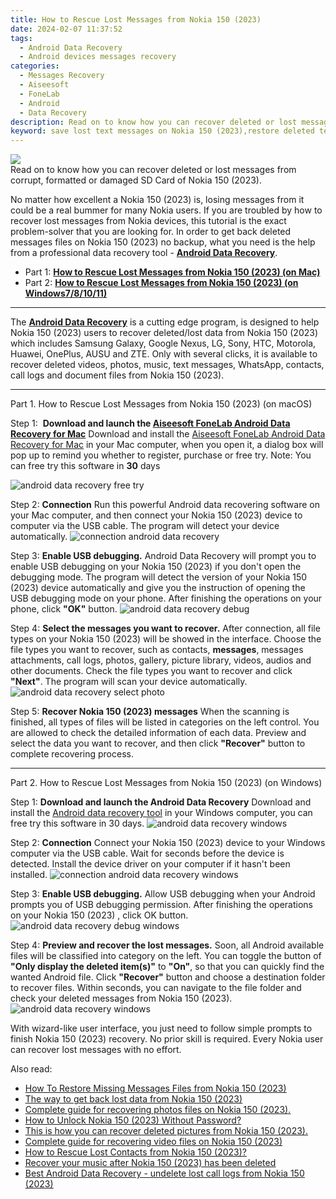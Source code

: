 ```yaml
---
title: How to Rescue Lost Messages from Nokia 150 (2023)
date: 2024-02-07 11:37:52
tags: 
  - Android Data Recovery
  - Android devices messages recovery
categories: 
  - Messages Recovery
  - Aiseesoft
  - FoneLab
  - Android
  - Data Recovery
description: Read on to know how you can recover deleted or lost messages from corrupt, formatted or damaged SD Card of Nokia 150 (2023).
keyword: save lost text messages on Nokia 150 (2023),restore deleted text messages files on Nokia 150 (2023),retrieve wiped messages Nokia 150 (2023),Nokia 150 (2023) messages retrieval,Unerase text messages from Nokia 150 (2023),Nokia 150 (2023) messages recovery,how to recover messages on Nokia 150 (2023),get back deleted messages from Nokia 150 (2023) android,my messages deleted from Nokia 150 (2023) how to undo messages,Nokia 150 (2023) delete messages recover,how to restore your files from Nokia 150 (2023)
---
```


<img src="https://img0mobiles.techidaily.com/images/best-assets/devices/nokia/nokia-150-(2023)/5.jpg" class="atpl-imgstyle"  />

<div class="atpl-content atpl-for-fonelab-android recover-messages">

<div class="atpl-post-description-part-1">
Read on to know how you can recover deleted or lost messages from corrupt, formatted or damaged SD Card of Nokia 150 (2023).
</div>




<div class="atpl-post-description-part-2">
<div class="tpl-content-sub-paragraph-normal">
  <p>
      No matter how excellent a Nokia 150 (2023) is, losing messages from it could be a real bummer for many Nokia users. If you are troubled by how to recover lost messages from Nokia  devices, this tutorial is the exact problem-solver that you are looking for. In order to get back deleted messages files on Nokia 150 (2023) no backup, what you need is the help from a professional data recovery tool - <a href="https://tools.techidaily.com/aiseesoft-android-data-recovery/" target="_blank" rel="noopener"><strong>Android Data Recovery</strong></a>.
  </p>
</div>
</div>

<ul>
  <li>Part 1: <strong><a href="#p1">How to Rescue Lost Messages from Nokia 150 (2023) (on Mac)</a></strong></li>
  <li>Part 2: <strong><a href="#p2">How to Rescue Lost Messages from Nokia 150 (2023) (on Windows7/8/10/11)</a></strong></li>
</ul>

<hr>
<div class="atpl-post-description-part-3">
<div class="tpl-content-sub-paragraph-normal">
  <p>
      The <a href="https://tools.techidaily.com/aiseesoft-android-data-recovery/" target="_blank" rel="noopener"><strong>Android Data Recovery</strong></a> is a cutting edge program, is designed to help Nokia 150 (2023) users to recover deleted/lost data from Nokia 150 (2023) which includes Samsung Galaxy, Google Nexus, LG, Sony, HTC, Motorola, Huawei, OnePlus, AUSU and ZTE. Only with several clicks, it is available to recover deleted videos, photos, music, text messages, WhatsApp, contacts, call logs and document files from Nokia 150 (2023).
  </p>
</div>
</div>


<!-- Part 1 -->
<a id="p1" name="p1" ></a><hr>

<div>
  <span class="atpl-step-part-style">Part 1. How to Rescue Lost Messages from Nokia 150 (2023) (on macOS)</span>
</div>  

<span class="atpl-stepstyle-a"><span>Step 1: </span></span> <strong>Download and launch the <a href="https://tools.techidaily.com/aiseesoft-android-data-recovery-for-mac/" target="_blank" rel="noopener">Aiseesoft FoneLab Android Data Recovery for Mac</a></strong>
Download and install the <a href="https://tools.techidaily.com/aiseesoft-android-data-recovery-for-mac/" target="_blank" rel="noopener">Aiseesoft FoneLab Android Data Recovery for Mac</a> in your Mac computer, when you open it, a dialog box will pop up to remind you whether to register, purchase or free try.
Note: You can free try this software in <strong>30</strong> days

<img src="https://tools.techidaily.com/images/apps/aiseesoft/android-data-recovery/mac-free-try.png" class="atpl-imgstyle" alt="android data recovery free try" />

<span class="atpl-stepstyle-a"><span>Step 2: </span></span> <strong>Connection</strong>
Run this powerful Android data recovering software on your Mac computer, and then connect your Nokia 150 (2023) device to computer via the USB cable. The program will detect your device automatically.
<img src="https://tools.techidaily.com/images/apps/aiseesoft/android-data-recovery/mac-connection-interface.jpg" class="atpl-imgstyle" alt="connection android data recovery" />

<span class="atpl-stepstyle-a"><span>Step 3: </span></span> <strong>Enable USB debugging.</strong>
Android Data Recovery will prompt you to enable USB debugging on your Nokia 150 (2023)  if you don't open the debugging mode. The program will detect the version of your Nokia 150 (2023) device automatically and give you the instruction of opening the USB debugging mode on your phone. After finishing the operations on your phone, click <strong>"OK"</strong> button.
<img src="https://tools.techidaily.com/images/apps/aiseesoft/android-data-recovery/mac-android-usb-debug.jpg"  class="atpl-imgstyle" alt="android data recovery debug" />

<span class="atpl-stepstyle-a"><span>Step 4: </span></span> <strong>Select the messages you want to recover.</strong>
After connection, all file types on your Nokia 150 (2023) will be showed in the interface. Choose the file types you want to recover, such as contacts, <strong>messages</strong>, messages attachments, call logs, photos, gallery, picture library, videos, audios and other documents. Check the file types you want to recover and click  <b>"Next"</b>. The program will scan your device automatically.
<img src="https://tools.techidaily.com/images/apps/aiseesoft/android-data-recovery/mac-choose-type-messages.jpg" class="atpl-imgstyle" alt="android data recovery select photo" />

<span class="atpl-stepstyle-a"><span>Step 5: </span></span> <strong>Recover Nokia 150 (2023) messages</strong>
When the scanning is finished, all types of files will be listed in categories on the left control. You are allowed to check the detailed information of each data. Preview and select the data you want to recover, and then click <b>"Recover"</b> button to complete recovering process.

<a id="p2" name="p2"></a><hr>

<div class="atpl-step-part-style">Part 2. How to Rescue Lost Messages from Nokia 150 (2023) (on Windows)</div>

<span class="atpl-stepstyle-a"><span>Step 1: </span></span> <strong>Download and launch the Android Data Recovery</strong>
Download and install the <a href="https://tools.techidaily.com/aiseesoft-android-data-recovery-for-win/" target="_blank" rel="noopener">Android data recovery tool</a> in your Windows computer, you can free try this software in 30 days.
<img src="https://tools.techidaily.com/images/apps/aiseesoft/android-data-recovery/win-start-interface.png"  class="atpl-imgstyle" alt="android data recovery windows" />

<span class="atpl-stepstyle-a"><span>Step 2: </span></span> <strong>Connection</strong>
Connect your Nokia 150 (2023) device to your Windows computer via the USB cable. Wait for seconds before the device is detected. Install the device driver on your computer if it hasn't been installed.
<img src="https://tools.techidaily.com/images/apps/aiseesoft/android-data-recovery/win-connection-interface.png" class="atpl-imgstyle" alt="connection android data recovery windows" />

<span class="atpl-stepstyle-a"><span>Step 3: </span></span> <strong>Enable USB debugging.</strong>
Allow USB debugging when your Android prompts you of USB debugging permission. After finishing the operations on your Nokia 150 (2023) , click OK button.
<img src="https://tools.techidaily.com/images/apps/aiseesoft/android-data-recovery/win-android-usb-debug.png" class="atpl-imgstyle" alt="android data recovery debug windows" />

<span class="atpl-stepstyle-a"><span>Step 4: </span></span> <strong>Preview and recover the lost messages.</strong>
Soon, all Android available files will be classified into category on the left. You can toggle the button of <b>"Only display the deleted item(s)"</b> to <b>"On"</b>, so that you can quickly find the wanted Android file. Click <b>"Recover"</b> button and choose a destination folder to recover files. Within seconds, you can navigate to the file folder and check your deleted messages from Nokia 150 (2023).
<img src="https://tools.techidaily.com/images/apps/aiseesoft/android-data-recovery/win-recover-messages.jpg" class="atpl-imgstyle" alt="android data recovery windows" />

<div class="atpl-post-description-part-4">
<div class="tpl-content-sub-paragraph-normal">
  <p>
    With wizard-like user interface, you just need to follow simple prompts to finish Nokia 150 (2023) recovery. No prior skill is required. Every Nokia user can recover lost messages with no effort.
  </p>
</div>
</div>

<ins class="adsbygoogle"
     style="display:block"
     data-ad-client="ca-pub-7571918770474297"
     data-ad-slot="8358498916"
     data-ad-format="auto"
     data-full-width-responsive="true"></ins>

<span class="atpl-alsoreadstyle">Also read:</span>
<div><ul>
<li><a href="/how-to-restore-missing-messages-files-from-nokia-150-2023-by-fonelab-android-recover-messages/" target="_blank" rel="noopener"><u>How To  Restore Missing Messages Files from Nokia 150 (2023)</u></a></li>
<li><a href="/the-way-to-get-back-lost-data-from-nokia-150-2023-by-fonelab-android-recover-data/" target="_blank" rel="noopener"><u>The way to get back lost data from Nokia 150 (2023)</u></a></li>
<li><a href="/complete-guide-for-recovering-photos-files-on-nokia-150-2023-by-fonelab-android-recover-photos/" target="_blank" rel="noopener"><u>Complete guide for recovering photos files on Nokia 150 (2023).</u></a></li>
<li><a href="/how-to-unlock-nokia-150-2023-without-password-by-drfone-android-unlock-android-unlock/" target="_blank" rel="noopener"><u>How to Unlock Nokia 150 (2023) Without Password?</u></a></li>
<li><a href="/this-is-how-you-can-recover-deleted-pictures-from-nokia-150-2023-by-fonelab-android-recover-pictures/" target="_blank" rel="noopener"><u>This is how you can recover deleted pictures from Nokia 150 (2023).</u></a></li>
<li><a href="/complete-guide-for-recovering-video-files-on-nokia-150-2023-by-fonelab-android-recover-video/" target="_blank" rel="noopener"><u>Complete guide for recovering video files on Nokia 150 (2023)</u></a></li>
<li><a href="/how-to-rescue-lost-contacts-from-nokia-150-2023-by-fonelab-android-recover-contacts/" target="_blank" rel="noopener"><u>How to Rescue Lost Contacts from Nokia 150 (2023)?</u></a></li>
<li><a href="/recover-your-music-after-nokia-150-2023-has-been-deleted-by-fonelab-android-recover-music/" target="_blank" rel="noopener"><u>Recover your music after Nokia 150 (2023) has been deleted</u></a></li>
<li><a href="/best-android-data-recovery-undelete-lost-call-logs-from-nokia-150-2023-by-fonelab-android-recover-call-logs/" target="_blank" rel="noopener"><u>Best Android Data Recovery - undelete lost call logs from Nokia 150 (2023)</u></a></li>
</ul></div>

</div>
